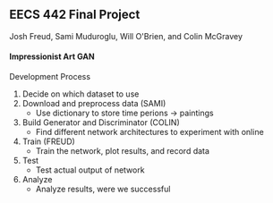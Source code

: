 ## EECS 442 Final Project 

Josh Freud, Sami Muduroglu, Will O'Brien, and Colin McGravey 

#### Impressionist Art GAN

Development Process

1. Decide on which dataset to use 
2. Download and preprocess data (SAMI) 
    - Use dictionary to store time perions -> paintings
3. Build Generator and Discriminator (COLIN)
    - Find different network architectures to experiment with online 
4. Train (FREUD)
    - Train the network, plot results, and record data 
5. Test 
    - Test actual output of network 
6. Analyze 
    - Analyze results, were we successful 
